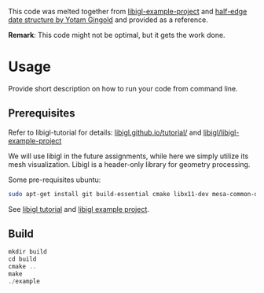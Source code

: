 
This code was melted together from [libigl-example-project](https://github.com/libigl/libigl-example-project) and [half-edge date structure by Yotam Gingold](https://github.com/yig/halfedge) and provided as a reference. 

**Remark**: This code might not be optimal, but it gets the work done.

# Usage
Provide short description on how to run your code from command line.

## Prerequisites
Refer to libigl-tutorial for details: [libigl.github.io/tutorial/](https://libigl.github.io/tutorial/) and [libigl/libigl-example-project](https://github.com/libigl/libigl-example-project)

We will use libigl in the future assignments, while here we simply utilize its mesh visualization. Libigl is a header-only library for geometry processing.

Some pre-requisites ubuntu:
```bash
sudo apt-get install git build-essential cmake libx11-dev mesa-common-dev libgl1-mesa-dev libglu1-mesa-dev libxrandr-dev libxi-dev libxmu-dev libblas-dev libxinerama-dev libxcursor-dev
```
See [libigl tutorial](https://libigl.github.io/tutorial/) and [libigl example project](https://github.com/libigl/libigl-example-project).

## Build
```c
mkdir build
cd build
cmake ..
make
./example
```
